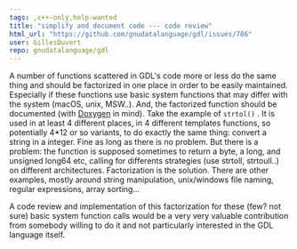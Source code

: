 ```yaml
---
tags: ,c++-only,help-wanted
title: "simplify and document code --- code review"
html_url: "https://github.com/gnudatalanguage/gdl/issues/786"
user: GillesDuvert
repo: gnudatalanguage/gdl
---
```


A number of functions scattered in GDL's code more or less do the same thing and should be factorized in one place in order to be easily maintained. Especially if these functions use basic system functions that may differ with the system (macOS, unix, MSW..). And, the factorized function should be documented (with [Doxygen](https://www.doxygen.nl) in mind).
Take the example of `strtol()` . It is used in at least 4 different places, in 4 different templates functions, so potentially 4*12 or so variants, to do exactly the same thing: convert a string in a integer. Fine as long as there is no problem. But there is a problem: the function is supposed sometimes to return a byte, a long, and unsigned long64 etc, calling for differents strategies (use strtoll, strtoull..) on different architectures. Factorization is the solution. There are other examples, mostly around string manipulation, unix/windows file naming, regular expressions, array sorting...

A code review and implementation of this factorization for these (few? not sure) basic system function calls would be a very very valuable contribution from somebody willing to do it and not particularly interested in the GDL language itself.